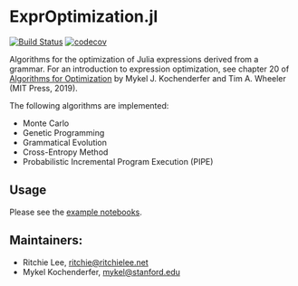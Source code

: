 # ExprOptimization.jl

[![Build Status](https://github.com/sisl/ExprOptimization.jl/actions/workflows/CI.yml/badge.svg)](https://github.com/sisl/ExprOptimization.jl/actions/workflows/CI.yml/)
[![codecov](https://codecov.io/gh/sisl/ExprOptimization.jl/branch/master/graph/badge.svg?token=ZLMNVzDem0)](https://codecov.io/gh/sisl/ExprOptimization.jl)



Algorithms for the optimization of Julia expressions derived from a grammar. For an introduction to expression optimization, see chapter 20 of [Algorithms for Optimization](https://algorithmsbook.com/optimization) by Mykel J. Kochenderfer and Tim A. Wheeler (MIT Press, 2019).

The following algorithms are implemented:
* Monte Carlo
* Genetic Programming
* Grammatical Evolution
* Cross-Entropy Method
* Probabilistic Incremental Program Execution (PIPE)

## Usage

Please see the [example notebooks](https://github.com/sisl/ExprOptimization.jl/tree/master/examples).

## Maintainers:

* Ritchie Lee, ritchie@ritchielee.net 
* Mykel Kochenderfer, mykel@stanford.edu